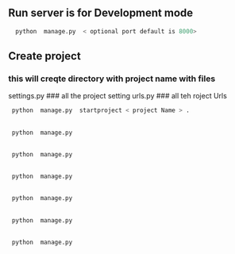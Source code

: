 ## Run server is for Development mode 

```bash
  python  manage.py  < optional port default is 8000>
```
## Create project 
### this will creqte directory with project name with files
   settings.py ### all the project setting
   urls.py     ### all teh roject Urls
   
 ```bash
  python  manage.py  startproject < project Name > .
```
##
 ```bash
  python  manage.py  
```
##
 ```bash
  python  manage.py  
```
##
 ```bash
  python  manage.py  
```
##
 ```bash
  python  manage.py  
```
##
 ```bash
  python  manage.py  
```
##
 ```bash
  python  manage.py  
```
